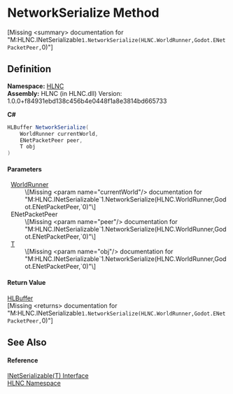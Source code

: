 # NetworkSerialize Method


\[Missing &lt;summary&gt; documentation for "M:HLNC.INetSerializable`1.NetworkSerialize(HLNC.WorldRunner,Godot.ENetPacketPeer,`0)"\]



## Definition
**Namespace:** <a href="N_HLNC">HLNC</a>  
**Assembly:** HLNC (in HLNC.dll) Version: 1.0.0+f84931ebd138c456b4e0448f1a8e3814bd665733

**C#**
``` C#
HLBuffer NetworkSerialize(
	WorldRunner currentWorld,
	ENetPacketPeer peer,
	T obj
)
```



#### Parameters
<dl><dt>  <a href="T_HLNC_WorldRunner">WorldRunner</a></dt><dd>\[Missing &lt;param name="currentWorld"/&gt; documentation for "M:HLNC.INetSerializable`1.NetworkSerialize(HLNC.WorldRunner,Godot.ENetPacketPeer,`0)"\]</dd><dt>  ENetPacketPeer</dt><dd>\[Missing &lt;param name="peer"/&gt; documentation for "M:HLNC.INetSerializable`1.NetworkSerialize(HLNC.WorldRunner,Godot.ENetPacketPeer,`0)"\]</dd><dt>  <a href="T_HLNC_INetSerializable_1">T</a></dt><dd>\[Missing &lt;param name="obj"/&gt; documentation for "M:HLNC.INetSerializable`1.NetworkSerialize(HLNC.WorldRunner,Godot.ENetPacketPeer,`0)"\]</dd></dl>

#### Return Value
<a href="T_HLNC_Serialization_HLBuffer">HLBuffer</a>  
\[Missing &lt;returns&gt; documentation for "M:HLNC.INetSerializable`1.NetworkSerialize(HLNC.WorldRunner,Godot.ENetPacketPeer,`0)"\]

## See Also


#### Reference
<a href="T_HLNC_INetSerializable_1">INetSerializable(T) Interface</a>  
<a href="N_HLNC">HLNC Namespace</a>  
